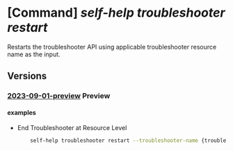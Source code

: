 # [Command] _self-help troubleshooter restart_

Restarts the troubleshooter API using applicable troubleshooter resource name as the input.

## Versions

### [2023-09-01-preview](/Resources/mgmt-plane/L3tzY29wZX0vcHJvdmlkZXJzL21pY3Jvc29mdC5oZWxwL3Ryb3VibGVzaG9vdGVycy97fS9yZXN0YXJ0/2023-09-01-preview.xml) **Preview**

<!-- mgmt-plane /{scope}/providers/microsoft.help/troubleshooters/{}/restart 2023-09-01-preview -->

#### examples

- End Troubleshooter at Resource Level
    ```bash
        self-help troubleshooter restart --troubleshooter-name {troubleshooter-name} --scope {scope}
    ```
